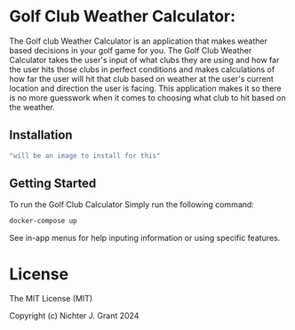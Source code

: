 # Golf Club Weather Calculator:
The Golf club Weather Calculator is an application that makes weather based decisions in your golf game for you. The Golf Club Weather Calculator takes the user's input of what clubs they are using and how far the user hits those clubs in perfect conditions and makes calculations of how far the user will hit that club based on weather at the user's current location and direction the user is facing. This application makes it so there is no more guesswork when it comes to choosing what club to hit based on the weather.

## Installation
```bash
"will be an image to install for this"
```
## Getting Started
To run the Golf Club Calculator Simply run the following command:
```bash
docker-compose up
```
See in-app menus for help inputing information or using specific features.

# License
The MIT License (MIT)

Copyright (c) Nichter J. Grant 2024
